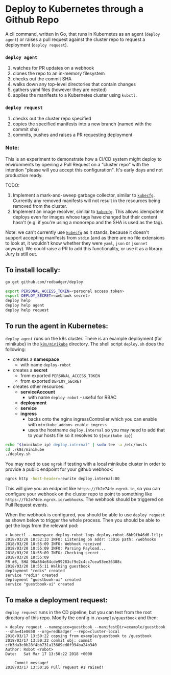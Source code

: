 # Deploy to Kubernetes through a Github Repo

A cli command, written in Go, that runs in Kubernetes as an agent (`deploy agent`) or raises a pull request against the cluster repo to request a deployment (`deploy request`).

### `deploy agent`

1.  watches for PR updates on a webhook
1.  clones the repo to an in-memory filesystem
1.  checks out the commit SHA
1.  walks down any top-level directories that contain changes
1.  gathers yaml files (however they are nested)
1.  applies the manifests to a Kubernetes cluster using `kubctl`.

### `deploy request`

1.  checks out the cluster repo specified
1.  copies the specified manifests into a new branch (named with the commit sha)
1.  commits, pushes and raises a PR requesting deployment

### Note:

This is an experiment to demonstrate how a CI/CD system might deploy to environments by opening a Pull Request on a "cluster repo" with the intention "please will you accept this configuration". It's early days and not production ready.

TODO:

1.  Implement a mark-and-sweep garbage collector, similar to [`kubecfg`](https://github.com/ksonnet/kubecfg). Currently any removed manifests will not result in the resources being removed from the cluster.
1.  Implement an image resolver, similar to [`kubecfg`](https://github.com/ksonnet/kubecfg). This allows idempotent deploys even for images whose tags have changed but their content hasn't (e.g. if you're using a monorepo and the SHA is used as the tag).

Note: we can't currently use [`kubecfg`](https://github.com/ksonnet/kubecfg) as it stands, because it doesn't support accepting manifests from `stdin` (and as there are no file extensions to look at, it wouldn't know whether they were `yaml`, `json` or `jsonnet` anyway). We could raise a PR to add this functionality, or use it as a library. Jury is still out.

## To install locally:

```bash
go get github.com/redbadger/deploy

export PERSONAL_ACCESS_TOKEN=<personal access token>
export DEPLOY_SECRET=<webhook secret>
deploy help
deploy help agent
deploy help request
```

## To run the agent in Kubernetes:

`deploy agent` runs on the k8s cluster.
There is an example deployment (for minikube) in the [`k8s/minikube`](./k8s/minikube) directory.
The shell script `deploy.sh` does the following:

* creates a **namespace**
  * with name `deploy-robot`
* creates a **secret**
  * from exported `PERSONAL_ACCESS_TOKEN`
  * from exported `DEPLOY_SECRET`
* creates other resources:
  * **serviceAccount**
    * with name `deploy-robot` - useful for RBAC
  * **deployment**
  * **service**
  * **ingress**
    * backs onto the nginx ingressController which you can enable with `minikube addons enable ingress`
    * uses the hostname `deploy.internal` so you may need to add that to your hosts file so it resolves to `${minikube ip}`)

```bash
echo "$(minikube ip) deploy.internal" | sudo tee -a /etc/hosts
cd ./k8s/minikube
./deploy.sh
```

You may need to use `ngrok` if testing with a local minikube cluster in order to provide a public endpoint for your github webhook:

```bash
ngrok http -host-header=rewrite deploy.internal:80
```

This will give you an endpoint like `https://fb2e74de.ngrok.io`, so you can configure your webhook on the cluster repo to point to something like `https://fb2e74de.ngrok.io/webhooks`. The webhook should be triggered on Pull Request events.

When the webhook is configured, you should be able to use `deploy request` as shown below to trigger the whole process. Then you should be able to get the logs from the relevant pod:

```
> kubectl --namespace deploy-robot logs deploy-robot-6bb9fb46d6-ltljc
2018/03/20 18:52:33 INFO: Listening on addr: :3016 path: /webhooks
2018/03/20 18:55:09 INFO: Webhook received
2018/03/20 18:55:09 INFO: Parsing Payload...
2018/03/20 18:55:09 INFO: Checking secret
2018/03/20 18:55:09
PR #8, SHA 90a864e84cde99283cf9e2c4cc7cea93ee36308c
2018/03/20 18:55:11 Walking guestbook
deployment "redis" created
service "redis" created
deployment "guestbook-ui" created
service "guestbook-ui" created
```

## To make a deployment request:

`deploy request` runs in the CD pipeline, but you can test from the root directory of this repo. Modify the config in `/example/guestbook` and then:

```
> deploy request --namespace=guestbook --manifestDir=example/guestbook --sha=41e8650 --org=redbadger --repo=cluster-local
2018/03/17 13:50:22 copying from example/guestbook to /guestbook
2018/03/17 13:50:22 commit obj: commit cfb3da3c0b28f4bb731a13689ed0f994ba24b340
Author: Robot <robot>
Date:   Sat Mar 17 13:50:22 2018 +0000

    Commit message!
2018/03/17 13:50:26 Pull request #1 raised!
```
